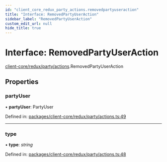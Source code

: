 ```yaml
---
id: "client_core_redux_party_actions.removedpartyuseraction"
title: "Interface: RemovedPartyUserAction"
sidebar_label: "RemovedPartyUserAction"
custom_edit_url: null
hide_title: true
---
```


# Interface: RemovedPartyUserAction

[client-core/redux/party/actions](../modules/client_core_redux_party_actions.md).RemovedPartyUserAction

## Properties

### partyUser

• **partyUser**: PartyUser

Defined in: [packages/client-core/redux/party/actions.ts:49](https://github.com/xr3ngine/xr3ngine/blob/9d253dc38/packages/client-core/redux/party/actions.ts#L49)

___

### type

• **type**: *string*

Defined in: [packages/client-core/redux/party/actions.ts:48](https://github.com/xr3ngine/xr3ngine/blob/9d253dc38/packages/client-core/redux/party/actions.ts#L48)
